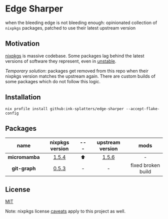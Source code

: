 # Edge Sharper

when the bleeding edge is not bleeding enough: opinionated collection of
`nixpkgs` packages, patched to use their latest upstream version

## Motivation

[nixpkgs](https://github.com/NixOS/nixpkgs) is massive codebase. Some packages
lag behind the latest versions of software they represent, even in
[unstable](https://nixos.org/channels/nixpkgs-unstable).

_Temporary solution_: packages get removed from this repo when their nixpkgs
version matches the upstream again. There are custom builds of some packages
which do not follow this logic.

## Installation

```shell
nix profile install github:ink-splatters/edge-sharper --accept-flake-config
```

## Packages

name | nixpkgs version |---|upstream version |mods
:---: | :---: | :---:  | :---:  | :---:
__micromamba__|[1.5.4](https://github.com/mamba-org/mamba/commit/5ce083f6cb4fb8f9a466a665954fa941f0cbb4f3)|⬆️|[1.5.6](https://github.com/mamba-org/mamba/commit/8c739ea7931aeca0a88a187a66753457aee8d078)| -
__git-graph__|[0.5.3](https://github.com/mamba-org/mamba/commit/9bd54eb0aed6f108364bce9ad0bdff12077038fc)| - | - | fixed broken build

## License

[MIT](LICENSE)

Note: nixpkgs license [caveats](https://github.com/NixOS/nixpkgs#license)
apply to this project as well.
